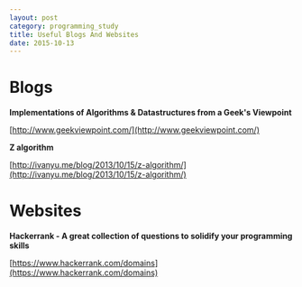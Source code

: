 ```yaml
---
layout: post
category: programming_study
title: Useful Blogs And Websites
date: 2015-10-13
---
```


# Blogs

**Implementations of Algorithms & Datastructures from a Geek's Viewpoint**

[http://www.geekviewpoint.com/](http://www.geekviewpoint.com/)

**Z algorithm**

[http://ivanyu.me/blog/2013/10/15/z-algorithm/](http://ivanyu.me/blog/2013/10/15/z-algorithm/)

# Websites

**Hackerrank - A great collection of questions to solidify your programming skills**

[https://www.hackerrank.com/domains](https://www.hackerrank.com/domains)